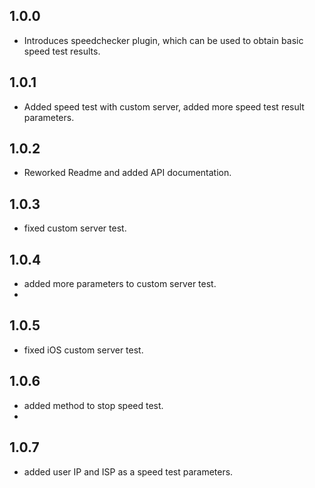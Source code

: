 ## 1.0.0
* Introduces speedchecker plugin, which can be used to obtain basic speed test results.

## 1.0.1
* Added speed test with custom server, added more speed test result parameters.

## 1.0.2
* Reworked Readme and added API documentation.

## 1.0.3
* fixed custom server test.

## 1.0.4
* added more parameters to custom server test.
* 
## 1.0.5
* fixed iOS custom server test.

## 1.0.6
* added method to stop speed test.
* 
## 1.0.7
* added user IP and ISP as a speed test parameters.


